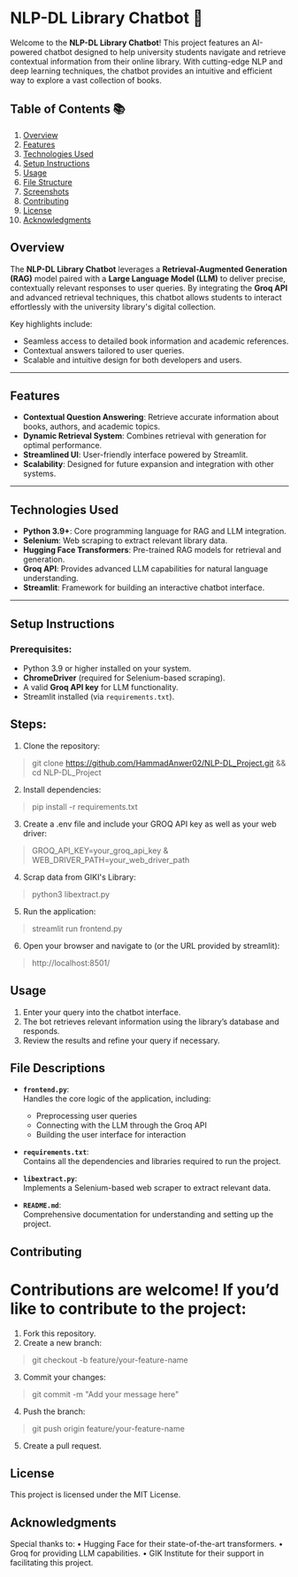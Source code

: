 # NLP-DL Library Chatbot 🚀  

Welcome to the **NLP-DL Library Chatbot**! This project features an AI-powered chatbot designed to help university students navigate and retrieve contextual information from their online library. With cutting-edge NLP and deep learning techniques, the chatbot provides an intuitive and efficient way to explore a vast collection of books.  

## Table of Contents 📚  
1. [Overview](#overview)  
2. [Features](#features)  
3. [Technologies Used](#technologies-used)  
4. [Setup Instructions](#setup-instructions)  
5. [Usage](#usage)  
6. [File Structure](#file-structure)  
7. [Screenshots](#screenshots)  
8. [Contributing](#contributing)  
9. [License](#license)  
10. [Acknowledgments](#acknowledgments)  

## Overview 

The **NLP-DL Library Chatbot** leverages a **Retrieval-Augmented Generation (RAG)** model paired with a **Large Language Model (LLM)** to deliver precise, contextually relevant responses to user queries. By integrating the **Groq API** and advanced retrieval techniques, this chatbot allows students to interact effortlessly with the university library's digital collection.  

Key highlights include:  
- Seamless access to detailed book information and academic references.  
- Contextual answers tailored to user queries.  
- Scalable and intuitive design for both developers and users.  

---

## Features  
- **Contextual Question Answering**: Retrieve accurate information about books, authors, and academic topics.  
- **Dynamic Retrieval System**: Combines retrieval with generation for optimal performance.  
- **Streamlined UI**: User-friendly interface powered by Streamlit.  
- **Scalability**: Designed for future expansion and integration with other systems.  

---

## Technologies Used  
- **Python 3.9+**: Core programming language for RAG and LLM integration.  
- **Selenium**: Web scraping to extract relevant library data.
- **Hugging Face Transformers**: Pre-trained RAG models for retrieval and generation.  
- **Groq API**: Provides advanced LLM capabilities for natural language understanding.  
- **Streamlit**: Framework for building an interactive chatbot interface.  

---

## Setup Instructions  

### Prerequisites:  
- Python 3.9 or higher installed on your system.  
- **ChromeDriver** (required for Selenium-based scraping).  
- A valid **Groq API key** for LLM functionality.  
- Streamlit installed (via `requirements.txt`).  

## Steps:  

1.	Clone the repository:

> git clone https://github.com/HammadAnwer02/NLP-DL_Project.git && cd NLP-DL_Project  

2.	Install dependencies:

> pip install -r requirements.txt  

3.	Create a .env file and include your GROQ API key as well as your web driver:
	
> GROQ_API_KEY=your_groq_api_key & WEB_DRIVER_PATH=your_web_driver_path

4. Scrap data from GIKI's Library:

> python3 libextract.py

5.	Run the application:

> streamlit run frontend.py

6.	Open your browser and navigate to (or the URL provided by streamlit):

> http://localhost:8501/ 



## Usage 
1.	Enter your query into the chatbot interface.
2.	The bot retrieves relevant information using the library’s database and responds.
3.	Review the results and refine your query if necessary.

## File Descriptions

- **`frontend.py`**:  
  Handles the core logic of the application, including:
  - Preprocessing user queries
  - Connecting with the LLM through the Groq API
  - Building the user interface for interaction  

- **`requirements.txt`**:  
  Contains all the dependencies and libraries required to run the project.

- **`libextract.py`**:  
  Implements a Selenium-based web scraper to extract relevant data.

- **`README.md`**:  
  Comprehensive documentation for understanding and setting up the project.

## Contributing 

# Contributions are welcome! If you’d like to contribute to the project:

1.	Fork this repository.
2.	Create a new branch:

> git checkout -b feature/your-feature-name

3.	Commit your changes:

> git commit -m "Add your message here"

4.	Push the branch:

> git push origin feature/your-feature-name

5.	Create a pull request.

## License 

This project is licensed under the MIT License.

## Acknowledgments

Special thanks to:
	•	Hugging Face for their state-of-the-art transformers.
	•	Groq for providing LLM capabilities.
	•	GIK Institute for their support in facilitating this project.
